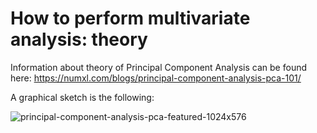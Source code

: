 # How to perform multivariate analysis: theory

Information about theory of Principal Component Analysis can be found here: https://numxl.com/blogs/principal-component-analysis-pca-101/

A graphical sketch is the following:

![principal-component-analysis-pca-featured-1024x576](https://github.com/user-attachments/assets/eef9955b-babf-49b2-98d6-9736c8fd827e)
